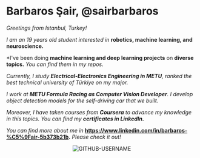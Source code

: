 # Barbaros Şair, @sairbarbaros
*Greetings from Istanbul, Turkey!* 

*I am an 19 years old student interested in* **robotics, machine learning, and neuroscience.**

*I've been doing **machine learning and deep learning projects** on **diverse topics.** *You can find them in my repos.*

*Currently, I study **Electrical-Electronics Engineering in METU**, ranked the best technical university of Türkiye on my major.*

*I work at **METU Formula Racing as Computer Vision Developer**. I develop object detection models for the self-driving car that we built.*

*Moreover, I have taken courses from **Coursera** to advance my knowledge in this topics.* *You can find my **certificates in LinkedIn.***

*You can find more about me in* **https://www.linkedin.com/in/barbaros-%C5%9Fair-5b373b21b.** *Please check it out!*

<p align="center"> <img src="https://komarev.com/ghpvc/?username=GITHUB-USERNAME&label=Profile%20views&color=ce9927&style=flat" alt="GITHUB-USERNAME" /> </p>
